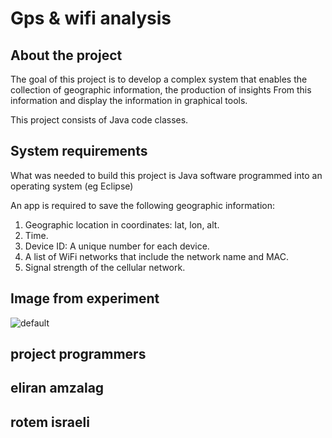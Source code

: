 #  Gps & wifi analysis


About the project
-----------------------------
The goal of this project is to develop a complex system that enables the collection of geographic information, the production of insights
From this information and display the information in graphical tools.

This project consists of Java code classes.

System requirements
----------------------------
What was needed to build this project is Java software programmed into an operating system (eg Eclipse)

An app is required to save the following geographic information:
1. Geographic location in coordinates: lat, lon, alt.
2. Time.
3. Device ID: A unique number for each device.
4. A list of WiFi networks that include the network name and MAC.
5. Signal strength of the cellular network.



Image from experiment
----------------------
![default](https://user-images.githubusercontent.com/33933153/33527265-6615b688-d856-11e7-82f3-d3ee433d5d53.png)



project programmers
-----------------------------



 eliran amzalag  
 -
 rotem israeli 
 -













 
